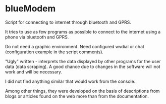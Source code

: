 # blueModem
Script for connecting to internet through bluetooth and GPRS.

It tries to use as few programs as possible to connect to the internet using a phone via bluetooth and GPRS.

Do not need a graphic environment. Need configured wvdial or chat (configuration example in the script comments).

"Ugly" written - interprets the data displayed by other programs for the user data (data scraping). A good chance due to changes in the software will not work and will be necessary. 

 I did not find anything similar that would work from the console. 
 
 Among other things, they were developed on the basis of descriptions from blogs or articles found on the web more than from the documentation.
